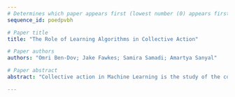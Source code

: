 ```yaml
--- 
# Determines which paper appears first (lowest number (0) appears first)
sequence_id: poedpvbh

# Paper title 
title: "The Role of Learning Algorithms in Collective Action"

# Paper authors 
authors: "Omri Ben-Dov; Jake Fawkes; Samira Samadi; Amartya Sanyal"

# Paper abstract 
abstract: "Collective action in Machine Learning is the study of the control that a coordinated group can have over machine learning algorithms. While previous research has concentrated on assessing the impact of collectives against Bayes optimal classifiers, this perspective is limited in that classifiers seldom achieve Bayes optimality, and are influenced by the choice of learning algorithms along with their inherent biases. In this work, we initiate the study of how the choice of the learning algorithm plays a role in the success of a collective in practical settings. Specifically, we focus on distributionally robust algorithms (DRO), popular for improving a worst group error, and on the ubiquitous stochastic gradient descent (SGD), due to its inductive bias for "simpler" functions. Our empirical results, supported by a theoretical foundation, show that the effective size and success of the collective are highly dependent on properties of the learning algorithm. This highlights the necessity of taking the learning algorithm into account when studying the impact of collective action in machine learning."

--- 
```

